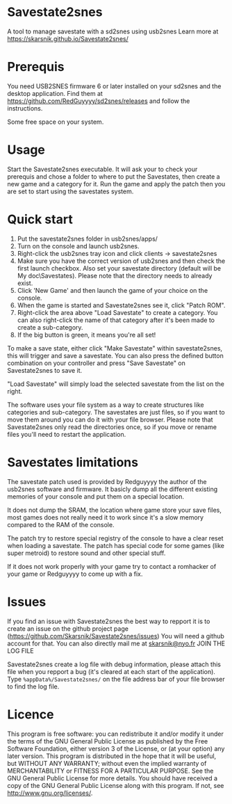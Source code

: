 # Savestate2snes

A tool to manage savestate with a sd2snes using usb2snes
Learn more at https://skarsnik.github.io/Savestate2snes/

# Prerequis

You need USB2SNES firmware 6 or later installed on your sd2snes and the desktop application. 
Find them at https://github.com/RedGuyyyy/sd2snes/releases and follow the instructions.

Some free space on your system.

# Usage

Start the Savestate2snes executable. It will ask your to check your prerequis and chose a folder to where to put the Savestates, then create a new game and a category for it. 
Run the game and apply the patch then you are set to start using the savestates system.


# Quick start

1. Put the savestate2snes folder in usb2snes/apps/
2. Turn on the console and launch usb2snes.
3. Right-click the usb2snes tray icon and click clients -> savestate2snes
4. Make sure you have the correct version of usb2snes and then check the first launch checkbox. 
Also set your savestate directory (default will be My doc\Savestates). Please note that the directory needs to already exist.
5. Click 'New Game' and then launch the game of your choice on the console.
6. When the game is started and Savestate2snes see it, click "Patch ROM".
7. Right-click the area above "Load Savestate" to create a category. You can also right-click the name of that category
after it's been made to create a sub-category.
8. If the big button is green, it means you're all set! 

To make a save state, either click "Make Savestate" within savestate2snes, this will trigger and save a savestate.
You can also press the defined button combination on your controller and press "Save Savestate" on Savestate2snes to save it.

"Load Savestate" will simply load the selected savestate from the list on the right.

The software uses your file system as a way to create structures like categories and sub-category. 
The savestates are just files, so if you want to move them around you can do it with your file browser. 
Please note that Savestate2snes only read the directories once, so if you move or rename files you'll need to restart the application.

# Savestates limitations

The savestate patch used is provided by Redguyyyy the author of the usb2snes software and firmware. 
It basicly dump all the different existing memories of your console and put them on a special location.

It does not dump the SRAM, the location where game store your save files, most games does not really need it to work
since it's a slow memory compared to the RAM of the console.

The patch try to restore special registry of the console to have a clear reset when loading a savestate. 
The patch has special code for some games (like super metroid) to restore sound and other special stuff.

If it does not work properly with your game try to contact a romhacker of your game or Redguyyyy to come up with a fix.

# Issues

If you find an issue with Savestate2snes the best way to repport it is to create an issue on the github project page (https://github.com/Skarsnik/Savestate2snes/issues)
You will need a github account for that. You can also directly mail me at skarsnik@nyo.fr JOIN THE LOG FILE

Savestate2snes create a log file with debug information, please attach this file when you repport a bug (it's cleared at each start of the application).
Type `%appData%/Savestate2snes/` on the file address bar of your file browser to find the log file.

# Licence

This program is free software: you can redistribute it and/or modify
it under the terms of the GNU General Public License as published by
the Free Software Foundation, either version 3 of the License, or
(at your option) any later version.
This program is distributed in the hope that it will be useful,
but WITHOUT ANY WARRANTY; without even the implied warranty of
MERCHANTABILITY or FITNESS FOR A PARTICULAR PURPOSE.  See the
GNU General Public License for more details.
You should have received a copy of the GNU General Public License
along with this program.  If not, see <http://www.gnu.org/licenses/>.
